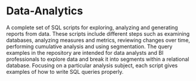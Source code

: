 # Data-Analytics

A complete set of SQL scripts for exploring, analyzing and generating reports from data. These scripts include different steps such as examining databases, analyzing measures and metrics, reviewing changes over time, performing cumulative analysis and using segmentation. The query examples in the repository are intended for data analysts and BI professionals to explore data and break it into segments within a relational database. Focusing on a particular analysis subject, each script gives examples of how to write SQL queries properly.

